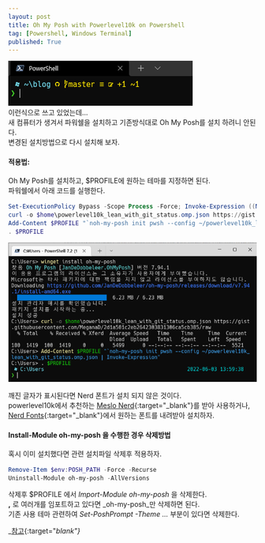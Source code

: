 ```yaml
---
layout: post
title: Oh My Posh with Powerlevel10k on Powershell
tag: [Powershell, Windows Terminal]
published: True
---
```


![](../../img/2021-11-02-oh-my-posh-with-posh-git/2021-11-02-14-47-42.png)  
이런식으로 쓰고 있었는데...  
새 컴퓨터가 생겨서 파워쉘을 설치하고 기존방식대로 Oh My Posh를 설치 하려니 안된다.  
변경된 설치방법으로 다시 설치해 보자.  

 


#### 적용법:  

Oh My Posh를 설치하고, $PROFILE에 원하는 테마를 지정하면 된다.  
파워쉘에서 아래 코드를 실행한다.  

```powershell
Set-ExecutionPolicy Bypass -Scope Process -Force; Invoke-Expression ((New-Object System.Net.WebClient).DownloadString('https://ohmyposh.dev/install.ps1'))
curl -o $home\powerlevel10k_lean_with_git_status.omp.json https://gist.githubusercontent.com/MeganaD/2d1a501c2eb2642303831306ca5cb385/raw
Add-Content $PROFILE "`noh-my-posh init pwsh --config ~/powerlevel10k_lean_with_git_status.omp.json | Invoke-Expression"
. $PROFILE

```
![](../../img/2022-06-03-Oh%20My%20Posh%20설치/2022-06-03-14-00-58.png)


깨진 글자가 표시된다면 Nerd 폰트가 설치 되지 않은 것이다.  
powerlevel10k에서 추천하는 [Meslo Nerd](https://github.com/romkatv/powerlevel10k#meslo-nerd-font-patched-for-powerlevel10k){:target="_blank"}를 받아 사용하거나, [Nerd Fonts](https://www.nerdfonts.com/font-downloads){:target="_blank"}에서 원하는 폰트를 내려받아 설치하자.  



#### Install-Module oh-my-posh 을 수행한 경우 삭제방법

혹시 이미 설치했다면 관련 설치파일 삭제후 적용하자.   

```powershell
Remove-Item $env:POSH_PATH -Force -Recurse
Uninstall-Module oh-my-posh -AllVersions
``` 

삭제후 $PROFILE 에서 _Import-Module oh-my-posh_ 을 삭제한다.  
**,** 로 여러개를 임포트하고 있다면 _oh-my-posh_만 삭제하면 된다.  
기존 사용 테마 관련하여 _Set-PoshPrompt -Theme ..._ 부분이 있다면  삭제한다.  


_[참고](https://ohmyposh.dev/docs/migrating){:target="_blank"}_ 
  

  